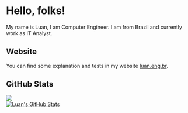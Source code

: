 # Hello, folks!

My name is Luan, I am Computer Engineer. I am from Brazil and currently work as IT Analyst. 

## Website

You can find some explanation and tests in my website [luan.eng.br](https://luan.eng.br/).

## GitHub Stats

<a href="https://github.com/luanfrj/luanfrj">
  <img align="center" src="https://github-readme-stats.vercel.app/api/top-langs/?username=luanfrj&langs_count=10" />
</a>
<br>
<a href="https://github.com/luanfrj/luanfrj">
  <img align="center" src="https://github-readme-stats.vercel.app/api?username=luanfrj" alt="Luan's GitHub Stats" />
</a>

<!--
**luanfrj/luanfrj** is a ✨ _special_ ✨ repository because its `README.md` (this file) appears on your GitHub profile.

Here are some ideas to get you started:

- 🔭 I’m currently working on ...
- 🌱 I’m currently learning ...
- 👯 I’m looking to collaborate on ...
- 🤔 I’m looking for help with ...
- 💬 Ask me about ...
- 📫 How to reach me: ...
- 😄 Pronouns: ...
- ⚡ Fun fact: ...
-->
